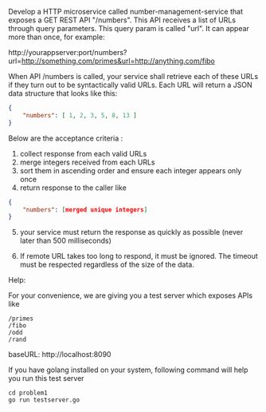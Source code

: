 Develop a HTTP microservice called number-management-service that exposes a GET REST API "/numbers". This API receives a list of URLs through query parameters. This query param is called "url". It can appear more than once, for example:

http://yourappserver:port/numbers?url=http://something.com/primes&url=http://anything.com/fibo

When API /numbers is called, your service shall retrieve each of these URLs if they turn out to be syntactically valid URLs. Each URL will return a JSON data structure that looks like this:

```json
{ 
    "numbers": [ 1, 2, 3, 5, 8, 13 ] 
}
```

Below are the acceptance criteria :
1. collect response from each valid URLs
2. merge integers received from each URLs
3. sort them in ascending order and ensure each integer appears only once
4. return response to the caller like

```json
{
    "numbers": [merged unique integers]
}
```

5. your service must return the response as quickly as possible (never later than 500 milliseconds)

6. If remote URL takes too long to respond, it must be ignored. The timeout must be respected regardless of the size of the data.

Help:

For your convenience, we are giving you a test server which exposes APIs like

```
/primes
/fibo
/odd
/rand
```

baseURL: http://localhost:8090

If you have golang installed on your system, following command will help you run this test server

```
cd problem1
go run testserver.go
```
